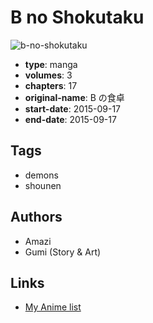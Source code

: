 # B no Shokutaku

![b-no-shokutaku](https://cdn.myanimelist.net/images/manga/1/177993.jpg)

-   **type**: manga
-   **volumes**: 3
-   **chapters**: 17
-   **original-name**: B の食卓
-   **start-date**: 2015-09-17
-   **end-date**: 2015-09-17

## Tags

-   demons
-   shounen

## Authors

-   Amazi
-   Gumi (Story & Art)

## Links

-   [My Anime list](https://myanimelist.net/manga/91980/B_no_Shokutaku)
